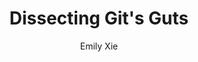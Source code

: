 ---
hidden: true
title: "Dissecting Git's Guts"
categories: articles
link: https://www.youtube.com/watch?v=Y2Msq90ZknI
author: Emily Xie
description: Really well-presented talk about the internal workings of git. It blew my mind when I first saw because of how ingenious I found git's internals. Definitely worth checking out.
---